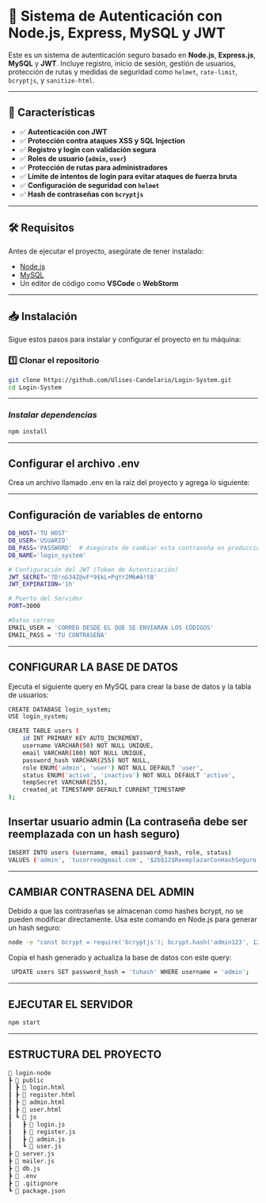 # 📌 Sistema de Autenticación con Node.js, Express, MySQL y JWT

Este es un sistema de autenticación seguro basado en **Node.js**, **Express.js**, **MySQL** y **JWT**. Incluye registro, inicio de sesión, gestión de usuarios, protección de rutas y medidas de seguridad como `helmet`, `rate-limit`, `bcryptjs`, y `sanitize-html`.

---

## 🚀 **Características**
- ✅ **Autenticación con JWT**
- ✅ **Protección contra ataques XSS y SQL Injection**
- ✅ **Registro y login con validación segura**
- ✅ **Roles de usuario (`admin`, `user`)**
- ✅ **Protección de rutas para administradores**
- ✅ **Límite de intentos de login para evitar ataques de fuerza bruta**
- ✅ **Configuración de seguridad con `helmet`**
- ✅ **Hash de contraseñas con `bcryptjs`**

---

## 🛠 **Requisitos**
Antes de ejecutar el proyecto, asegúrate de tener instalado:
- [Node.js](https://nodejs.org/)
- [MySQL](https://www.mysql.com/)
- Un editor de código como **VSCode** o **WebStorm**

---

## 📥 **Instalación**
Sigue estos pasos para instalar y configurar el proyecto en tu máquina:

### 1️⃣ **Clonar el repositorio**
```bash
git clone https://github.com/Ulises-Candelario/Login-System.git
cd Login-System 
```
---

### *Instalar dependencias*
```bash
npm install
```
---
## Configurar el archivo .env

Crea un archivo llamado .env en la raíz del proyecto y agrega lo siguiente:

---

## Configuración de variables de entorno
```bash
DB_HOST='TU HOST'
DB_USER='USUARIO'
DB_PASS='PASSWORD'  # Asegúrate de cambiar esta contraseña en producción
DB_NAME='login_system'

# Configuración del JWT (Token de Autenticación)
JWT_SECRET='7D!nG34Z@vF*9$kL+PqYr2M6#A!tB'
JWT_EXPIRATION='1h'

# Puerto del Servidor
PORT=3000

#Datos correo
EMAIL_USER = 'CORREO DESDE EL QUE SE ENVIARÁN LOS CÓDIGOS'
EMAIL_PASS = 'TU CONTRASEÑA'
```

---
## CONFIGURAR LA BASE DE DATOS
Ejecuta el siguiente query en MySQL para crear la base de datos y la tabla de usuarios:
```bash
CREATE DATABASE login_system;
USE login_system;

CREATE TABLE users (
    id INT PRIMARY KEY AUTO_INCREMENT,
    username VARCHAR(50) NOT NULL UNIQUE,
    email VARCHAR(100) NOT NULL UNIQUE,
    password_hash VARCHAR(255) NOT NULL,
    role ENUM('admin', 'user') NOT NULL DEFAULT 'user',
    status ENUM('activo', 'inactivo') NOT NULL DEFAULT 'activo',
    tempSecret VARCHAR(255),
    created_at TIMESTAMP DEFAULT CURRENT_TIMESTAMP
);
```
## Insertar usuario admin (La contraseña debe ser reemplazada con un hash seguro)
```bash
INSERT INTO users (username, email password_hash, role, status) 
VALUES ('admin', 'tucorreo@gmail.com', '$2b$12$ReemplazarConHashSeguro', 'admin', 'activo');
```
---
## CAMBIAR CONTRASENA DEL ADMIN
Debido a que las contraseñas se almacenan como hashes bcrypt, no se pueden modificar directamente. Usa este comando en Node.js para generar un hash seguro:
```bash
node -e "const bcrypt = require('bcryptjs'); bcrypt.hash('admin123', 12).then(console.log);"
```
 Copia el hash generado y actualiza la base de datos con este query:
```bash
 UPDATE users SET password_hash = 'tuhash' WHERE username = 'admin';
```
---
 ## EJECUTAR EL SERVIDOR
 ```bash
 npm start
 ```
---
 ## ESTRUCTURA DEL PROYECTO
 ```bash
 📂 login-node
 ┣ 📂 public
 ┃ ┣ 📄 login.html
 ┃ ┣ 📄 register.html
 ┃ ┣ 📄 admin.html
 ┃ ┣ 📄 user.html
 ┃ ┗ 📂 js
 ┃   ┣ 📄 login.js
 ┃   ┣ 📄 register.js
 ┃   ┣ 📄 admin.js
 ┃   ┗ 📄 user.js
 ┣ 📄 server.js
 ┣ 📄 mailer.js
 ┣ 📄 db.js
 ┣ 📄 .env
 ┣ 📄 .gitignore
 ┗ 📄 package.json
```
